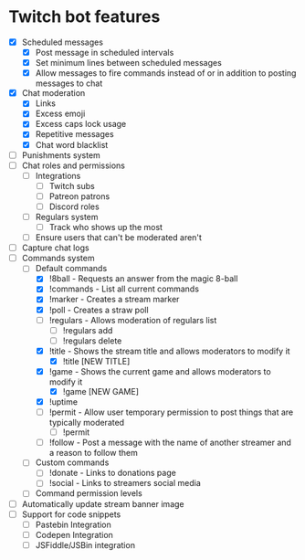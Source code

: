 # Twitch bot features
- [x] Scheduled messages
	- [x] Post message in scheduled intervals
	- [x] Set minimum lines between scheduled messages
	- [x] Allow messages to fire commands instead of or in addition to posting messages to chat
- [x] Chat moderation
	- [x] Links
	- [x] Excess emoji
	- [x] Excess caps lock usage
	- [x] Repetitive messages
	- [x] Chat word blacklist
- [ ] Punishments system
- [ ] Chat roles and permissions
	- [ ] Integrations
		- [ ] Twitch subs
		- [ ] Patreon patrons
		- [ ] Discord roles
	- [ ] Regulars system
		- [ ] Track who shows up the most
	- [ ] Ensure users that can't be moderated aren't
- [ ] Capture chat logs
- [ ] Commands system
	- [ ] Default commands
		- [x] !8ball - Requests an answer from the magic 8-ball
		- [x] !commands - List all current commands
		- [x] !marker - Creates a stream marker
		- [x] !poll - Creates a straw poll
		- [ ] !regulars - Allows moderation of regulars list
			- [ ] !regulars add
			- [ ] !regulars delete
		- [x] !title - Shows the stream title and allows moderators to modify it
			- [x] !title [NEW TITLE]
		- [x] !game - Shows the current game and allows moderators to modify it
			- [x] !game [NEW GAME]
		- [x] !uptime
		- [ ] !permit - Allow user temporary permission to post things that are typically moderated
			- [ ] !permit <user> <permission>
		- [ ] !follow - Post a message with the name of another streamer and a reason to follow them
	- [ ] Custom commands
		- [ ] !donate - Links to donations page
		- [ ] !social - Links to streamers social media
	- [ ] Command permission levels
- [ ] Automatically update stream banner image
- [ ] Support for code snippets
	- [ ] Pastebin Integration
	- [ ] Codepen Integration
	- [ ] JSFiddle/JSBin integration
